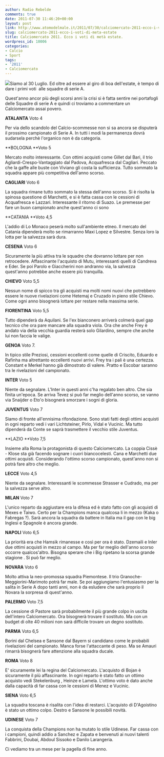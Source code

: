 ```yaml
---
author: Radio Rebelde
comments: true
date: 2011-07-30 11:46:20+00:00
layout: post
link: http://www.atomodelmale.it/2011/07/30/calciomercato-2011-ecco-i-voti-di-meta-estate/
slug: calciomercato-2011-ecco-i-voti-di-meta-estate
title: Calciomercato 2011. Ecco i voti di metà estate.
wordpress_id: 10006
categories:
- Calcio
- Sport
tags:
- '2011'
- Calciomercato
---
```


![](http://www.atomodelmale.it/wp-content/uploads/2011/07/Calciomercato.gif)Siamo al 30 Luglio. Ed oltre ad essere al giro di boa dell'estate, è tempo di dare i primi voti  alle squadre di serie A.

Quest'anno ancor più degli scorsi anni la crisi si è fatta sentire nei portafogli delle Squadre di serie A e quindi ci troviamo a commentare un Calciomercato assai povero.

**ATALANTA** Voto 4

Per via dello scandolo del Calcio-scommesse non si sa ancora se disputerà il prossimo campionato di Serie A. In tutti i modi la permanenza dovrà sudarsela perchè l'organico non è da categoria.

**BOLOGNA **Voto 5

Mercato molto interessante. Con ottimi acquisti come Gillet dal Bari, il trio Agliardi-Crespo-Vantaggiato dal Padova, Acquafresca dal Cagliari. Peccato che la gaffe alle buste con Viviano gli costa la sufficienza. Tutto sommato la squadra appare più competitiva dell'anno scorso.

**CAGLIARI** Voto 6

La squadra rimane tutto sommato la stessa dell'anno scorso. Si è risolta la spinosa questione di Marchetti, e si è fatta cassa con le cessioni di Acquafresca e Lazzari. Interessante il ritorno di Suazo. Le premesse per fare un buon campionato anche quest'anno ci sono

**CATANIA **Voto 4,5

L'addio di Lo Monaco peserà molto sull'ambiente etneo. Il mercato del Catania dipenderà molto se rimarranno Maxi Lopez e Silvestre. Senza loro la lotta per la salvezza sarà dura.

**CESENA** Voto 6

Sicuramente la più attiva tra le squadre che dovranno lottare per non retrocedere. Affascinante l'acquisto di Mutu, interessanti quelli di Candreva e Eder. Se poi Parolo e Giaccherini non andranno via, la salvezza quest'anno potrebbe anche essere più tranquilla.

**CHIEVO** Voto 5,5

Nessun nome di spicco tra gli acquisti ma molti nomi nuovi che potrebbero essere le nuove rivelazioni come Hetemaj e Cruzado in pieno stile Chievo. Come ogni anno bisognerà lottare per restare nella massima serie.

**FIORENTINA** Voto 5,5

Tutto dipenderà da Aquilani. Se l'ex bianconero arriverà colmerà quel gap tecnico che ora pare mancare alla squadra viola. Ora che anche Frey è andato via della vecchia guardia resterà solo Gilardino, sempre che anche lui non faccia le valige.

**GENOA** Voto 7.

In tipico stile Preziosi, cessioni eccellenti come quelle di Criscito, Eduardo e Rafinha ma altrettanto eccellenti nuovi arrivi. Frey tra i pali è una certezza. Constant e Merkel hanno già dimostrato di valere. Pratto e Escobar saranno tra le rivelazioni del campionato.

**INTER** Voto 5

Niente da segnalare. L'Inter in questi anni c'ha regalato ben altro. Che sia finita un'epoca. Se arriva Tevez si può far meglio dell'anno scorso, se vanno via Snaijder o Eto'o bisognerà smorzare i sogni di gloria.

**JUVENTUS** Voto 7

Siamo di fronte all'ennisima rifondazione. Sono stati fatti degli ottimi acquisti in ogni reparto vedi i vari Lichtsteiner, Pirlo, Vidal e Vucinic. Ma tutto dipenderà da Conte se saprà trasmettere il vecchio stile Juventus.



**LAZIO **Voto 7,5

Insieme alla Roma la protagonista di questo Calciomercato. La coppia Cissè - Klose sta già facendo sognare i cuori biancocelesti. Cana e Marchetti due ottimi acquisti. Considerando l'ottimo scorso campionato, quest'anno non si potrà fare altro che meglio.

**LECCE** Voto 4,5

Niente da segnalare. Interessanti le scommesse Strasser e Cudrado, ma per la salvezza serve altro.

**MILAN** Voto 7

L'unico reparto da aggiustare era la difesa ed è stato fatto con gli acquisti di Mexes e Taiwo. Certo per la Champions manca qualcosa li in mezzo (Kaka o Fabregas ?). Sarà ancora la squadra da battere in Italia ma il gap con le big Inglesi e Spagnole è ancora grande.

**NAPOLI** Voto 6,5

La priorità era che Hamsik rimanesse e così per ora è stato. Dzemaili e Inler due ottimi acquisti in mezzo al campo. Ma per far meglio dell'anno scorso occorre qualcos'altro. Bisogna sperare che i Big ripetano la scorsa grande stagione . Si può far meglio.

**NOVARA** Voto 6

Molto attiva la neo-promossa squadra Piemontese. Il trio Granoche-Meggiorini-Marimoto potrà far male. Se poi aggiungiamo l'entusiasmo per la salita in Serie A dopo tanti anni, non è da esludere che sarà proprio il Novara la sorpresa di quest'anno.

**PALERMO** Voto 7,5

La cessione di Pastore sarà probabilmente il più grande colpo in uscita dell'intero Calciomercato. Ora bisognerà trovare il sostituto. Ma con un budget di olte 40 milioni non sarà difficile trovare un degno sostituto.

**PARMA** Voto 6,5

Borini dal Chelsea e Sansone dal Bayern si candidano come le probabili rivelazioni del campionato. Manca forse l'attaccante di peso. Ma se Amauri rimarrà bisognerà fare attenzione alla squadra ducale.

**ROMA** Voto 8

E' sicuramente lei la regina del Calciomercato. L'acquisto di Bojan è sicuramente il più affascinante. In ogni reparto è stato fatto un ottimo acquisto vedi Stekelenburg , Heinze e Lamela. L'ottimo voto è dato anche dalla capacità di far cassa con le cessioni di Menez e Vucinic.

**SIENA** Voto 6,5

La squadra toscana è risalita con l'idea di restarci. L'acquisto di D'Agoistino è stato un ottimo colpo. Destro e Sansone le possibili novità.

**UDINESE** Voto 7

La conquista della Champions non ha mutato lo stile Udinese. Far cassa con i campioni, quindi addio a Sanchez e Zapata e benvenuti ai nuovi talenti Fabbrini, Doubai, Abdoul Sissoko e Danilo Larangeria.

Ci vediamo tra un mese per la pagella di fine anno.
